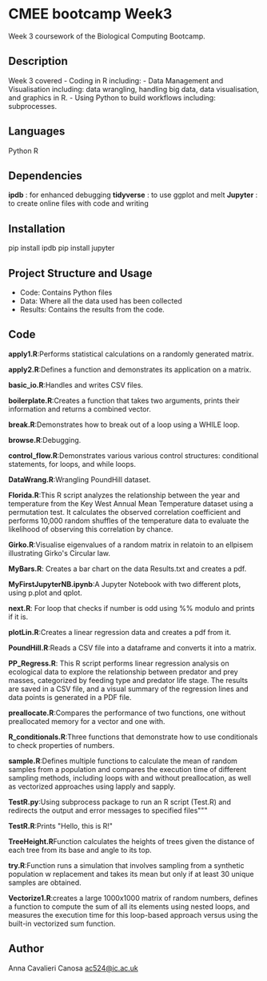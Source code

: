 # CMEE bootcamp Week3
Week 3 coursework of the Biological Computing Bootcamp.

## Description
Week 3 covered
        - Coding in R including: 
        - Data Management and Visualisation including: data wrangling, handling big data, data visualisation, and graphics in R. 
        - Using Python to build workflows including: subprocesses. 


## Languages 
Python
R
    
## Dependencies
**ipdb** : for enhanced debugging
**tidyverse** : to use ggplot and melt
**Jupyter** : to create online files with code and writing
 

  

## Installation
pip install ipdb
pip install jupyter
    

## Project Structure and Usage
- Code: Contains Python files
- Data: Where all the data used has been collected
- Results: Contains the results from the code. 


## Code
**apply1.R**:Performs statistical calculations on a randomly generated matrix.

**apply2.R**:Defines a function and demonstrates its application on a matrix.

**basic_io.R**:Handles and writes CSV files.

**boilerplate.R**:Creates a function that takes two arguments, prints their information and returns a combined vector.

**break.R**:Demonstrates how to break out of a loop using a WHILE loop.

**browse.R**:Debugging.

**control_flow.R**:Demonstrates various various control structures: conditional statements, for loops, and while loops.

**DataWrang.R**:Wrangling PoundHill dataset.

**Florida.R**:This R script analyzes the relationship between the year and temperature from the Key West Annual Mean Temperature dataset using a permutation test. It calculates the observed correlation coefficient and performs 10,000 random shuffles of the temperature data to evaluate the likelihood of observing this correlation by chance.

**Girko.R**:Visualise eigenvalues of a random matrix in relatoin to an ellpisem illustrating Girko's Circular law.

**MyBars.R**: Creates a bar chart on the data Results.txt and creates a pdf.

**MyFirstJupyterNB.ipynb**:A Jupyter Notebook with two different plots, using p.plot and qplot.

**next.R**: For loop that checks if number is odd using %% modulo and prints if it is.

**plotLin.R**:Creates a linear regression data and creates a pdf from it. 

**PoundHill.R**:Reads a CSV file into a dataframe and converts it into a matrix.

**PP_Regress.R**: This R script performs linear regression analysis on ecological data to explore the relationship between predator and prey masses, categorized by feeding type and predator life stage. The results are saved in a CSV file, and a visual summary of the regression lines and data points is generated in a PDF file.

**preallocate.R**:Compares the performance of two functions, one without preallocated memory for a vector and one with. 

**R_conditionals.R**:Three functions that demonstrate how to use conditionals to check properties of numbers.

**sample.R**:Defines multiple functions to calculate the mean of random samples from a population and compares the execution time of different sampling methods, including loops with and without preallocation, as well as vectorized approaches using lapply and sapply.

**TestR.py**:Using subprocess package to run an R script (Test.R) and redirects the output and error messages to specified files"""

**TestR.R**:Prints "Hello, this is R!"

**TreeHeight.R**Function calculates the heights of trees given the distance of each tree from its base and angle to its top.

**try.R**:Function runs a simulation that involves sampling from a synthetic population w replacement and takes its mean but only if at least 30 unique samples are obtained.

**Vectorize1.R**:creates a large 1000x1000 matrix of random numbers, defines a function to compute the sum of all its elements using nested loops, and measures the execution time for this loop-based approach versus using the built-in vectorized sum function.


## Author
   Anna Cavalieri Canosa
    	ac524@ic.ac.uk

